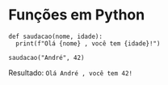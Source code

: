 # Funções em Python

```
def saudacao(nome, idade):
  print(f"Olá {nome} , você tem {idade}!")

saudacao("André", 42)
```


Resultado:
```Olá André , você tem 42!```
